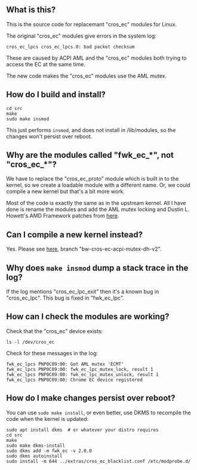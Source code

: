 ## What is this?

This is the source code for replacemant "cros\_ec" modules for Linux.

The original "cros\_ec" modules give errors in the system log:

```
cros_ec_lpcs cros_ec_lpcs.0: bad packet checksum
```

These are caused by ACPI AML and the "cros\_ec" modules both trying to
access the EC at the same time.

The new code makes the "cros\_ec" modules use the AML mutex.

## How do I build and install?

```
cd src
make
sudo make insmod
```

This just performs `insmod`, and does not install in /lib/modules, so
the changes won't persist over reboot.

## Why are the modules called "fwk\_ec\_\*", not "cros\_ec\_\*"?

We have to replace the "cros\_ec\_proto" module which is built in to
the kernel, so we create a loadable module with a different name. Or,
we could compile a new kernel but that's a bit more work.

Most of the code is exactly the same as in the upstream kernel. All I
have done is rename the modules and add the AML mutex locking and
Dustin L. Howett's AMD Framework patches from
[here](https://lore.kernel.org/chrome-platform/20231126192452.97824-1-dustin@howett.net/).

## Can I compile a new kernel instead?

Yes. Please see [here](https://github.com/walshb/linux), branch
"bw-cros-ec-acpi-mutex-dh-v2".

## Why does `make insmod` dump a stack trace in the log?

If the log mentions "cros\_ec\_lpc\_exit" then it's a known bug in
"cros\_ec\_lpc". This bug is fixed in "fwk\_ec\_lpc".

## How can I check the modules are working?

Check that the "cros_ec" device exists:

```
ls -l /dev/cros_ec
```

Check for these messages in the log:

```
fwk_ec_lpcs PNP0C09:00: Got AML mutex 'ECMT'
fwk_ec_lpcs PNP0C09:00: fwk_ec_lpc_mutex_lock, result 1
fwk_ec_lpcs PNP0C09:00: fwk_ec_lpc_mutex_unlock, result 1
fwk_ec_lpcs PNP0C09:00: Chrome EC device registered
```

## How do I make changes persist over reboot?

You can use `sudo make install`, or even better, use DKMS to recompile
the code when the kernel is updated:

```
sudo apt install dkms  # or whatever your distro requires
cd src
make
sudo make dkms-install
sudo dkms add -m fwk_ec -v 2.0.0
sudo dkms autoinstall
sudo install -m 644 ../extras/cros_ec_blacklist.conf /etc/modprobe.d/
```
